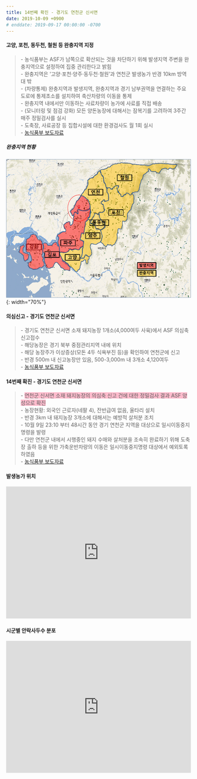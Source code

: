 ```yaml
---
title: 14번째 확진 - 경기도 연천군 신서면
date: 2019-10-09 +0900
# enddate: 2019-09-17 00:00:00 -0700
---
```

#### 고양, 포천, 동두천, 철원 등 완충지역 지정
> \- 농식품부는 ASF가 남쪽으로 확산되는 것을 차단하기 위해 발생지역 주변을 완충지역으로 설정하여 집중 관리한다고 밝힘  
> \- 완충지역은 ‘고양‧포천‧양주‧동두천‧철원’과 연천군 발생농가 반경 10km 방역대 밖  
> \- (차량통제) 완충지역과 발생지역, 완충지역과 경기 남부권역을 연결하는 주요 도로에 통제초소를 설치하여 축산차량의 이동을 통제  
> \- 완충지역 내에서만 이동하는 사료차량이 농가에 사료를 직접 배송  
> \- (모니터링 및 점검 강화) 모든 양돈농장에 대해서는 잠복기를 고려하여 3주간 매주 정밀검사를 실시  
> \- 도축장, 사료공장 등 집합시설에 대한 환경검사도 월 1회 실시  
> \- [농식품부 보도자료](http://www.mafra.go.kr/FMD-AI/2095/subview.do?enc=Zm5jdDF8QEB8JTJGYmJzJTJGRk1ELUFJJTJGMzU0JTJGMzIxNjEyJTJGYXJ0Y2xWaWV3LmRvJTNGcmdzRW5kZGVTdHIlM0QlMjZiYnNPcGVuV3JkU2VxJTNEJTI2cGFnZSUzRDElMjZyb3clM0QxMCUyNnBhc3N3b3JkJTNEJTI2cmdzQmduZGVTdHIlM0QlMjZiYnNDbFNlcSUzRCUyNnNyY2hDb2x1bW4lM0QlMjZpc1ZpZXdNaW5lJTNEZmFsc2UlMjZzcmNoV3JkJTNEJTI2)

##### 완충지역 현황
![](./fig/완충지역191009.jpg){: width="70%"}

#### 의심신고 - 경기도 연천군 신서면
> \- 경기도 연천군 신서면 소재 돼지농장 1개소(4,000여두 사육)에서 ASF 의심축 신고접수  
> \- 해당농장은 경기 북부 중점관리지역 내에 위치  
> \- 해당 농장주가 이상증상(모돈 4두 식욕부진 등)을 확인하여 연천군에 신고  
> \- 반경 500m 내 신고농장만 있음, 500-3,000m 내 3개소 4,120여두  
> \- [농식품부 보도자료](http://www.mafra.go.kr/FMD-AI/2095/subview.do?enc=Zm5jdDF8QEB8JTJGYmJzJTJGRk1ELUFJJTJGMzU0JTJGMzIxNjE0JTJGYXJ0Y2xWaWV3LmRvJTNGYmJzQ2xTZXElM0QlMjZyZ3NFbmRkZVN0ciUzRCUyNmJic09wZW5XcmRTZXElM0QlMjZyZ3NCZ25kZVN0ciUzRCUyNnBhc3N3b3JkJTNEJTI2c3JjaENvbHVtbiUzRCUyNnJvdyUzRDEwJTI2aXNWaWV3TWluZSUzRGZhbHNlJTI2cGFnZSUzRDElMjZzcmNoV3JkJTNEJTI2)  

#### 14번째 확진 - 경기도 연천군 신서면
> \- <span style="background-color:#ffbbcc">연천군 신서면 소재 돼지농장의 의심축 신고 건에 대한 정밀검사 결과 ASF 양성으로 확진</span>  
> \- 농장현황: 외국인 근로자(네팔 4), 잔반급여 없음, 울타리 설치  
> \- 반경 3km 내 돼지농장 3개소에 대해서는 예방적 살처분 조치  
> \- 10월 9일 23:10 부터 48시간 동안 경기 연천군 지역을 대상으로 일시이동중지명령을 발령  
> \- 다만 연천군 내에서 시행중인 돼지 수매와 살처분을 조속히 완료하기 위해 도축장 출하 등을 위한 가축운반차량의 이동은 일시이동중지명령 대상에서 예외토록 하였음  
> \- [농식품부 보도자료](http://www.mafra.go.kr/FMD-AI/2095/subview.do?enc=Zm5jdDF8QEB8JTJGYmJzJTJGRk1ELUFJJTJGMzU0JTJGMzIxNjE3JTJGYXJ0Y2xWaWV3LmRvJTNGYmJzQ2xTZXElM0QlMjZyZ3NFbmRkZVN0ciUzRCUyNmJic09wZW5XcmRTZXElM0QlMjZyZ3NCZ25kZVN0ciUzRCUyNnBhc3N3b3JkJTNEJTI2c3JjaENvbHVtbiUzRCUyNnJvdyUzRDEwJTI2aXNWaWV3TWluZSUzRGZhbHNlJTI2cGFnZSUzRDElMjZzcmNoV3JkJTNEJTI2)

#### 발생농가 위치  
<iframe width="100%" height="360" src="http://adatalab.net/asf-timeline/charts/191009-map" frameborder="0" allow="accelerometer; autoplay; encrypted-media; gyroscope; picture-in-picture" allowfullscreen></iframe>

#### 시군별 안락사두수 분포
<iframe width="100%" height="360" src="http://adatalab.net/asf-timeline/charts/191009-treemap" frameborder="0" allow="accelerometer; autoplay; encrypted-media; gyroscope; picture-in-picture" allowfullscreen></iframe>